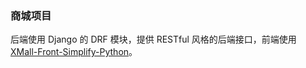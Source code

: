### 商城项目

后端使用 Django 的 DRF 模块，提供 RESTful 风格的后端接口，前端使用 [XMall-Front-Simplify-Python](https://github.com/Lian-Zekun/XMall-Front-Simplify-Python)。